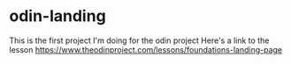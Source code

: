 # odin-landing
This is the first project I'm doing for the odin project
Here's a link to the lesson https://www.theodinproject.com/lessons/foundations-landing-page
